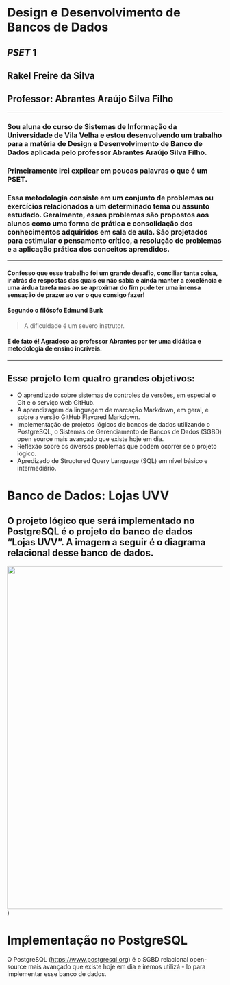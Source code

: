 # Design e Desenvolvimento de Bancos de Dados
## _PSET_ 1
## Rakel Freire da Silva
## Professor: Abrantes Araújo Silva Filho

---


### Sou aluna do curso de Sistemas de Informação da Universidade de Vila Velha e estou desenvolvendo um trabalho para a matéria de Design e Desenvolvimento de Banco de Dados aplicada pelo professor Abrantes Araújo Silva Filho. 
### Primeiramente irei explicar em poucas palavras o que é um **PSET**. 
### Essa  metodologia consiste em um conjunto de problemas ou exercícios relacionados a um determinado tema ou assunto estudado. Geralmente, esses problemas são propostos aos alunos como uma forma de prática e consolidação dos conhecimentos adquiridos em sala de aula. São projetados para estimular o pensamento crítico, a resolução de problemas e a aplicação prática dos conceitos aprendidos.

---
#### Confesso que esse trabalho foi um grande desafio, conciliar tanta coisa, ir atrás de respostas das quais eu não sabia e ainda manter a excelência é uma árdua tarefa mas ao se aproximar do fim pude ter uma imensa sensação de prazer ao ver o que consigo fazer! 
#### Segundo o filósofo Edmund Burk
> A dificuldade é um severo instrutor.

#### E de fato é! Agradeço ao professor Abrantes por ter uma didática e metodologia de ensino incríveis. 
---

## Esse projeto tem quatro grandes objetivos:
- O aprendizado sobre sistemas de controles de versões, em especial o Git e o serviço web GitHub.
- A aprendizagem da linguagem de marcação Markdown, em geral, e sobre a versão GitHub Flavored Markdown.
- Implementação de projetos lógicos de bancos de dados utilizando o PostgreSQL, o Sistemas de Gerenciamento de Bancos de Dados (SGBD) open source mais avançado que existe hoje em dia.
- Reflexão sobre os diversos problemas que podem ocorrer se o projeto lógico.
- Apredizado de Structured Query Language (SQL) em nível básico e intermediário.


<P>







</P>
 
 # Banco de Dados: Lojas UVV

 ## O projeto lógico que será implementado no PostgreSQL é o projeto do banco de dados “Lojas UVV”. A imagem a seguir é o diagrama relacional desse banco de dados.

<div align="center">
<img src="https://github.com/rakel06/uvv_bd1_si1n/assets/131298397/052eca53-ee36-4644-8de9-ab30aa5493bd" width="800px" />
</div>)


# Implementação no PostgreSQL
O PostgreSQL (https://www.postgresql.org) é o SGBD relacional open-source mais avançado que existe hoje em dia e iremos utilizá - lo para implementar esse banco de dados. 
